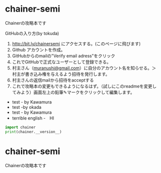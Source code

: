 # chainer-semi
Chainerの攻略本です

GitHubの入り方(by tokuda)

1. http://bit.ly/chainersemi にアクセスする。(このページに飛びます)
2. Github アカウントを作成。
5. GitHubからのmailの"Verify email adress"をクリック
6. これでGitHubで正式なユーザーとして登録できる。
3. 村主さん（muranushi@gmail.com）に自分のアカウント名を知らせる。＞村主が書き込み権を与えるよう招待を発行します。
4. 村主さんの返信mailから招待をacceptする
7. これで攻略本の変更もできるようになるはず。（試しにこのreadmeを変更してみよう）画面左上の鉛筆✎マークをクリックして編集します。


- test - by Kawamura
- test -by okada
- test - by Kawamura
- terrible english
-　HI

```python
import chainer
print(chainer.__version__)
```

# chainer-semi
Chainerの攻略本です


